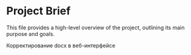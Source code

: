 # Project Brief

This file provides a high-level overview of the project, outlining its main purpose and goals. 

Корректирование docx в веб-интерфейсе